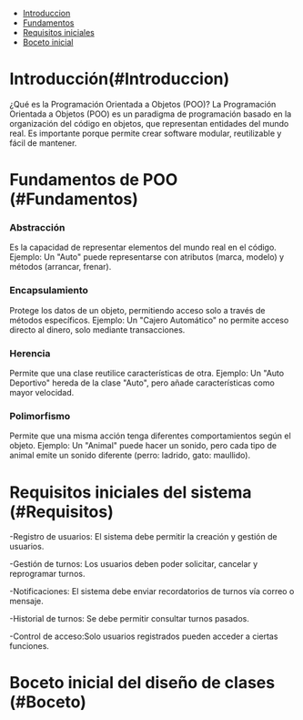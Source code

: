 
- [Introduccion](#introduccion)
- [Fundamentos](#Fundamentos)
- [Requisitos iniciales](#Requisitos)
- [Boceto inicial](#Boceto)

# Introducción(#Introduccion)


¿Qué es la Programación Orientada a Objetos (POO)?
La Programación Orientada a Objetos (POO) es un paradigma de programación basado en la organización del código en objetos, que representan entidades del mundo real.
Es importante porque permite crear software modular, reutilizable y fácil de mantener.

# Fundamentos de POO (#Fundamentos)

### Abstracción
Es la capacidad de representar elementos del mundo real en el código.
Ejemplo: Un "Auto" puede representarse con atributos (marca, modelo) y métodos (arrancar, frenar).

### Encapsulamiento
Protege los datos de un objeto, permitiendo acceso solo a través de métodos específicos.
Ejemplo: Un "Cajero Automático" no permite acceso directo al dinero, solo mediante transacciones.

### Herencia
Permite que una clase reutilice características de otra.
Ejemplo: Un "Auto Deportivo" hereda de la clase "Auto", pero añade características como mayor velocidad.

### Polimorfismo
Permite que una misma acción tenga diferentes comportamientos según el objeto.
Ejemplo: Un "Animal" puede hacer un sonido, pero cada tipo de animal emite un sonido diferente (perro: ladrido, gato: maullido).


# Requisitos iniciales del sistema (#Requisitos)
-Registro de usuarios: El sistema debe permitir la creación y gestión de usuarios.

-Gestión de turnos: Los usuarios deben poder solicitar, cancelar y reprogramar turnos.

-Notificaciones: El sistema debe enviar recordatorios de turnos vía correo o mensaje.

-Historial de turnos: Se debe permitir consultar turnos pasados.

-Control de acceso:Solo usuarios registrados pueden acceder a ciertas funciones.

# Boceto inicial del diseño de clases (#Boceto)

